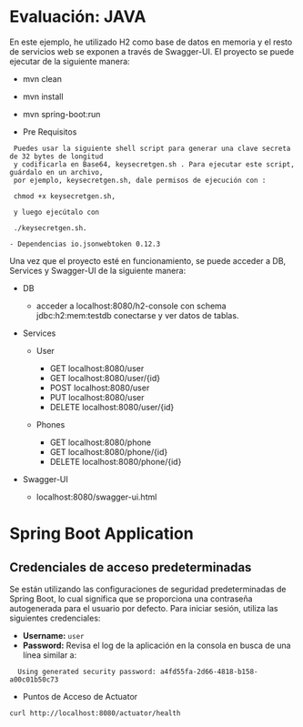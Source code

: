 # Evaluación: JAVA

En este ejemplo, he utilizado H2 como base de datos en memoria y el resto de servicios web se exponen a través de Swagger-UI.
El proyecto se puede ejecutar de la siguiente manera:

 - mvn clean
 - mvn install
 - mvn spring-boot:run


- Pre Requisitos
```
 Puedes usar la siguiente shell script para generar una clave secreta de 32 bytes de longitud 
 y codificarla en Base64, keysecretgen.sh . Para ejecutar este script, guárdalo en un archivo, 
 por ejemplo, keysecretgen.sh, dale permisos de ejecución con :
 
 chmod +x keysecretgen.sh, 
 
 y luego ejecútalo con 
 
 ./keysecretgen.sh.

- Dependencias io.jsonwebtoken 0.12.3  
```

Una vez que el proyecto esté en funcionamiento, se puede acceder a DB, Services y Swagger-UI de la siguiente manera:

 - DB
	 - acceder a localhost:8080/h2-console con schema jdbc:h2:mem:testdb  conectarse y ver datos de tablas.
 
 - Services

	 - User
		 - GET  localhost:8080/user
	 	 - GET  localhost:8080/user/{id}
		 - POST localhost:8080/user
		 - PUT  localhost:8080/user
		 - DELETE localhost:8080/user/{id}	

	 - Phones
		 - GET  localhost:8080/phone
		 - GET  localhost:8080/phone/{id}
		 - DELETE localhost:8080/phone/{id} 
		 
 - Swagger-UI
	 - localhost:8080/swagger-ui.html

# Spring Boot Application

## Credenciales de acceso predeterminadas

Se están utilizando las configuraciones de seguridad predeterminadas de Spring Boot, lo cual significa que se proporciona 
una contraseña autogenerada para el usuario por defecto. Para iniciar sesión, utiliza las siguientes credenciales:
- **Username:** `user`
- **Password:** Revisa el log de la aplicación en la consola en busca de una línea similar a:
```
  Using generated security password: a4fd55fa-2d66-4818-b158-a00c01b50c73
```
- Puntos de Acceso de Actuator
```sh
curl http://localhost:8080/actuator/health
```
